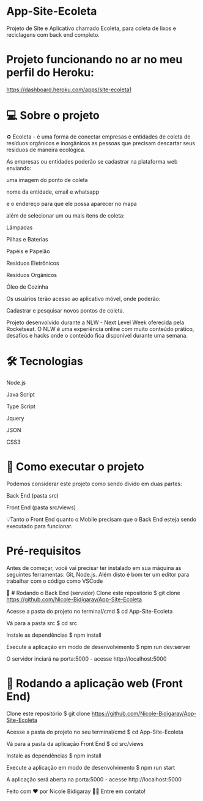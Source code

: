 # App-Site-Ecoleta
Projeto de Site e Aplicativo chamado Ecoleta, para coleta de lixos e reciclagens com back end completo.

# Projeto funcionando no ar no meu perfil do Heroku:
https://dashboard.heroku.com/apps/site-ecoleta1

# 💻 Sobre o projeto

♻️ Ecoleta - é uma forma de conectar empresas e entidades de coleta de resíduos orgânicos e inorgânicos as pessoas que precisam descartar seus resíduos de maneira ecológica.

As empresas ou entidades poderão se cadastrar na plataforma web enviando:

uma imagem do ponto de coleta

nome da entidade, email e whatsapp

e o endereço para que ele possa aparecer no mapa

além de selecionar um ou mais ítens de coleta:

Lâmpadas

Pilhas e Baterias

Papéis e Papelão

Resíduos Eletrônicos

Resíduos Orgânicos

Óleo de Cozinha

Os usuários terão acesso ao aplicativo móvel, onde poderão:

Cadastrar e pesquisar novos pontos de coleta.

Projeto desenvolvido durante a NLW - Next Level Week oferecida pela Rocketseat. 
O NLW é uma experiência online com muito conteúdo prático, desafios e hacks onde o conteúdo fica disponível durante uma semana.

# 🛠 Tecnologias

Node.js

Java Script

Type Script

Jquery

JSON

CSS3

# 🚀 Como executar o projeto

Podemos considerar este projeto como sendo divido em duas partes:

Back End (pasta src)

Front End (pasta src/views)

💡Tanto o Front End quanto o Mobile precisam que o Back End esteja sendo executado para funcionar.

# Pré-requisitos

Antes de começar, você vai precisar ter instalado em sua máquina as seguintes ferramentas: Git, Node.js.
Além disto é bom ter um editor para trabalhar com o código como VSCode

🎲 # Rodando o Back End (servidor)
Clone este repositório
$ git clone https://github.com/Nicole-Bidigaray/App-Site-Ecoleta

Acesse a pasta do projeto no terminal/cmd
$ cd App-Site-Ecoleta

Vá para a pasta src
$ cd src

Instale as dependências
$ npm install

Execute a aplicação em modo de desenvolvimento
$ npm run dev:server

O servidor inciará na porta:5000 - acesse http://localhost:5000 

# 🧭 Rodando a aplicação web (Front End)
Clone este repositório
$ git clone https://github.com/Nicole-Bidigaray/App-Site-Ecoleta

Acesse a pasta do projeto no seu terminal/cmd
$ cd App-Site-Ecoleta

Vá para a pasta da aplicação Front End
$ cd src/views

Instale as dependências
$ npm install

Execute a aplicação em modo de desenvolvimento
$ npm run start

A aplicação será aberta na porta:5000 - acesse http://localhost:5000

Feito com ❤️ por Nicole Bidigaray 👋🏽 Entre em contato!
